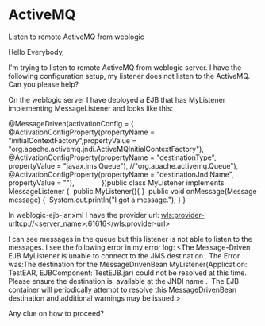# ActiveMQ
Listen to remote ActiveMQ from weblogic

Hello Everybody, 

I'm trying to listen to remote ActiveMQ from weblogic server. I have the following configuration setup, my listener does not listen to the ActiveMQ. Can you please help? 

On the weblogic server I have deployed a EJB that has MyListener implementing MessageListener and looks like this:

@MessageDriven(activationConfig = {        
@ActivationConfigProperty(propertyName = "initialContextFactory",propertyValue = "org.apache.activemq.jndi.ActiveMQInitialContextFactory"),        
@ActivationConfigProperty(propertyName = "destinationType",              propertyValue = "javax.jms.Queue"), //"org.apache.activemq.Queue"),        
@ActivationConfigProperty(propertyName = "destinationJndiName",          propertyValue = "<queue name on activemq>"),              })public class MyListener implements MessageListener { 
public MyListener(){ } 
public void onMessage(Message message) 
{  System.out.println("I got a message."); }
}

In weblogic-ejb-jar.xml I have the provider url:
<wls:provider-url>tcp://<server_name>:61616</wls:provider-url>	

I can see messages in the queue but this listener is not able to listen to the messages. I see the following error in my error log:
<The Message-Driven EJB MyListener is unable to connect to the JMS destination <queue name on activemq>. The Error was:The destination for the MessageDrivenBean MyListener(Application: TestEAR, EJBComponent: TestEJB.jar) could not be resolved at this time. Please ensure the destination is  available at the JNDI name .  The EJB container will periodically attempt to resolve this MessageDrivenBean destination and additional warnings may be issued.>

Any clue on how to proceed?
